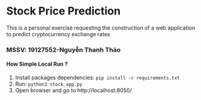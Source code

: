 # Stock Price Prediction
This is a personal exercise requesting the construction of a  web application to predict cryptocurrency exchange rates

### MSSV: 19127552-Nguyễn Thanh Thảo

#### How Simple Local Run ?

1. Install packages dependencies: `pip install -r requirements.txt`
2. Run: `python3 stock_app.py`
3. Open browser and go to http://localhost:8050/
